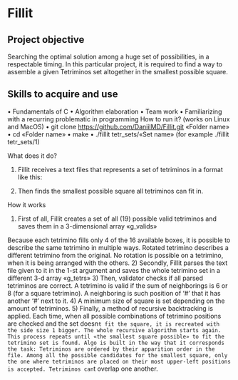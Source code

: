 # Fillit
## Project objective
  Searching the optimal solution among a huge set of possibilities, in a respectable timing.
In this particular project, it is required to find a way to assemble a given Tetriminos set altogether in the smallest possible square.
## Skills to acquire and use
•	Fundamentals of C
•	Algorithm elaboration
•	Team work
•	Familiarizing with a recurring problematic in programming
How to run it? (works on Linux and MacOS)
•	git clone https://github.com/DaniilMD/Fillit.git «Folder name»
•	cd «Folder name»
•	make
•	./fillit tetr_sets/«Set name» (for example ./fillit tetr_sets/1)

What does it do?
1) Fillit receives a text files that represents a set of tetriminos in a format like this:













2) Then finds the smallest possible square all tetriminos can fit in.
 
How it works
1) First of all, Fillit creates a set of all (19) possible valid tetriminos and saves them in a 3-dimensional array «g_valids»
 
Because each tetrimino fills only 4 of the 16 available boxes, it is possible to describe the same tetrimino in multiple ways. Rotated tetrimino describes a different tetrimino from the original. No rotation is possible on a tetrimino, when it is being arranged with the others.
2) Secondly, Fillit parses the text file given to it in the 1-st argument and saves the whole tetrimino set in a different 3-d array «g_tetrs»
3) Then, validator checks if all parsed tetriminos are correct. A tetrimino is valid if the sum of neighborings is 6 or 8 (for a square tetrimino). A neighboring is such position of ‘#’ that it has another ‘#’ next to it.
4) A minimum size of square is set depending on the amount of tetriminos.
5) Finally, a method of recursive backtracking is applied. Each time, when all possible combinations of tetrimino positions are checked and the set doesn`t fit the square, it is recreated with the side size 1 bigger. The whole recursive algorithm starts again. This process repeats until «the smallest square possible» to fit the tetrimino set is found.
Algo is built in the way that it corresponds the task:
Tetriminos are ordered by their apparition order in the file. Among all the possible candidates for the smallest square, only the one where tetriminos are placed on their most upper-left positions is accepted. Tetriminos can`t overlap one another.
